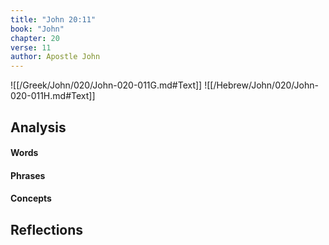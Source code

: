 ```yaml
---
title: "John 20:11"
book: "John"
chapter: 20
verse: 11
author: Apostle John
---
```

![[/Greek/John/020/John-020-011G.md#Text]]
![[/Hebrew/John/020/John-020-011H.md#Text]]

## Analysis

#### Words

#### Phrases

#### Concepts

## Reflections
